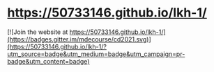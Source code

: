 # https://50733146.github.io/lkh-1/
[![Join the website at https://50733146.github.io/lkh-1/](https://badges.gitter.im/mdecourse/cd2021.svg)](https://50733146.github.io/lkh-1/?utm_source=badge&utm_medium=badge&utm_campaign=pr-badge&utm_content=badge)
